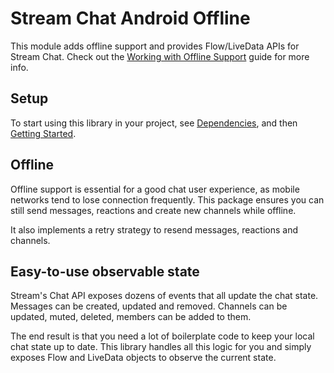 # Stream Chat Android Offline

This module adds offline support and provides Flow/LiveData APIs for Stream Chat. Check out the [Working with Offline Support](https://getstream.io/chat/docs/sdk/android/client/guides/working-with-offline/) guide for more info.

## Setup

To start using this library in your project, see [Dependencies](https://getstream.io/chat/docs/sdk/android/basics/dependencies/), and then [Getting Started](https://getstream.io/chat/docs/sdk/android/basics/getting-started/).

## Offline

Offline support is essential for a good chat user experience, as mobile networks tend to lose connection frequently. This package ensures you can still send messages, reactions and create new channels while offline.

It also implements a retry strategy to resend messages, reactions and channels.

## Easy-to-use observable state

Stream's Chat API exposes dozens of events that all update the chat state. Messages can be created, updated and removed. Channels can be updated, muted, deleted, members can be added to them.

The end result is that you need a lot of boilerplate code to keep your local chat state up to date. This library handles all this logic for you and simply exposes Flow and LiveData objects to observe the current state.
